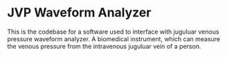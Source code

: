 # JVP Waveform Analyzer
This is the codebase for a software used to interface with juguluar venous pressure waveform analyzer. A biomedical instrument, which can measure the venous pressure from the intravenous juguluar vein of a person.